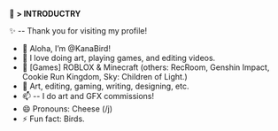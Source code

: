 🌺  **> INTRODUCTRY**

✨ -- Thank you for visiting my profile!

- 👋 Aloha, I’m @KanaBird!
- 👀 I love doing art, playing games, and editing videos.
- 🌱 [Games] ROBLOX & Minecraft (others: RecRoom, Genshin Impact, Cookie Run Kingdom, Sky: Children of Light.)
- 💞️ Art, editing, gaming, writing, designing, etc.
- 📫 -- I do art and GFX commissions! 
- 😄 Pronouns: Cheese (/j)
- ⚡ Fun fact: Birds.

<!---
KanaBird/KanaBird is a ✨ special ✨ repository because its `README.md` (this file) appears on your GitHub profile.
You can click the Preview link to take a look at your changes.
--->
